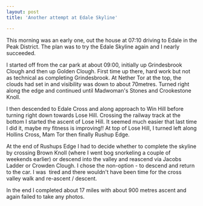 ```yaml
---
layout: post
title: 'Another attempt at Edale Skyline'

---
```

This morning was an early one, out the house at 07:10 driving to Edale in the
Peak District. The plan was to try the Edale Skyline again and I nearly
succeeded.

I started off from the car park at about 09:00, initially up Grindesbrook Clough
and then up Golden Clough. First time up there, hard work but not as technical
as completing Grindesbrook. At Nether Tor at the top, the clouds had set in and
visibility was down to about 70metres. Turned right along the edge and continued
until Madwoman's Stones and Crookestone Knoll.

I then descended to Edale Cross and along approach to Win Hill before turning right
down towards Lose Hill. Crossing the railway track at the bottom I started the
ascent of Lose Hill. It seemed much easier that last time I did it, maybe my
fitness is improving!! At top of Lose Hill, I turned left along Hollins Cross,
Mam Tor then finally Rushup Edge.

At the end of Rushups Edge I had to decide whether to complete the skyline by
crossing Brown Knoll (where I went bog snorkeling a couple of weekends earlier)
or descend into the valley and reascend via Jacobs Ladder or Crowden Clough. I
chose the non-option - to descend and return to the car. I was  tired and there
wouldn't have been time for the cross valley walk and re-ascent / descent.

In the end I completed about 17 miles with about 900 metres ascent and again
failed to take any photos.
